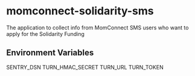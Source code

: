 # momconnect-solidarity-sms
The application to collect info from MomConnect SMS users who want to apply for the Solidarity Funding

## Environment Variables
SENTRY_DSN
TURN_HMAC_SECRET
TURN_URL
TURN_TOKEN
